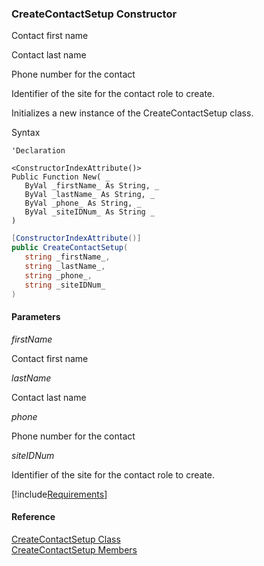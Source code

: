 ﻿### CreateContactSetup Constructor

Contact first name

Contact last name

Phone number for the contact

Identifier of the site for the contact role to create.

Initializes a new instance of the CreateContactSetup class.

Syntax

```vbnet
'Declaration

<ConstructorIndexAttribute()>
Public Function New( _
   ByVal _firstName_ As String, _
   ByVal _lastName_ As String, _
   ByVal _phone_ As String, _
   ByVal _siteIDNum_ As String _
)
```

```csharp
[ConstructorIndexAttribute()]
public CreateContactSetup( 
   string _firstName_,
   string _lastName_,
   string _phone_,
   string _siteIDNum_
)
```

#### Parameters

_firstName_

Contact first name

_lastName_

Contact last name

_phone_

Phone number for the contact

_siteIDNum_

Identifier of the site for the contact role to create.

[!include[Requirements](../partials/requirements.md)]

#### Reference

[CreateContactSetup Class](FChoice.Toolkits.Clarify~FChoice.Toolkits.Clarify.Interfaces.CreateContactSetup.md)  
[CreateContactSetup Members](FChoice.Toolkits.Clarify~FChoice.Toolkits.Clarify.Interfaces.CreateContactSetup_members.md)